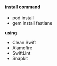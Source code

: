 #### install command
- pod install
- gem install fastlane

**using**
-  Clean Swift
-  Alamofire
-  SwiftLint
-  Snapkit

